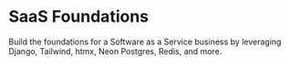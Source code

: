# SaaS Foundations

Build the foundations for a Software as a Service business by leveraging Django, Tailwind, htmx, Neon Postgres, Redis, and more.




